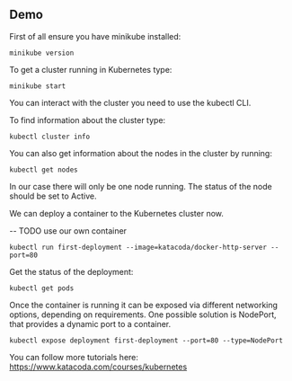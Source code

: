## Demo


First of all ensure you have minikube installed:

```
minikube version
```

To get a cluster running in Kubernetes type:
```
minikube start
```

You can interact with the cluster you need to use the kubectl CLI.

To find information about the cluster type:

```
kubectl cluster info
```

You can also get information about the nodes in the cluster by running:
```
kubectl get nodes
```

In our case there will only be one node running. The status of the node should be set to Active.

We can deploy a container to the Kubernetes cluster now.

-- TODO use our own container
```
kubectl run first-deployment --image=katacoda/docker-http-server --port=80
```

Get the status of the deployment:

```
kubectl get pods
```

Once the container is running it can be exposed via different networking options, depending on requirements. 
One possible solution is NodePort, that provides a dynamic port to a container.

```
kubectl expose deployment first-deployment --port=80 --type=NodePort
```

You can follow more tutorials here: https://www.katacoda.com/courses/kubernetes


